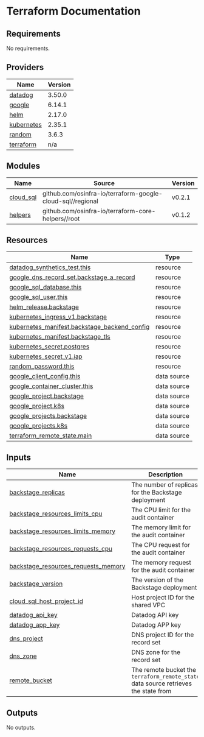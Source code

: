 # Terraform Documentation

<!-- BEGIN_TF_DOCS -->
## Requirements

No requirements.

## Providers

| Name | Version |
|------|---------|
| <a name="provider_datadog"></a> [datadog](#provider\_datadog) | 3.50.0 |
| <a name="provider_google"></a> [google](#provider\_google) | 6.14.1 |
| <a name="provider_helm"></a> [helm](#provider\_helm) | 2.17.0 |
| <a name="provider_kubernetes"></a> [kubernetes](#provider\_kubernetes) | 2.35.1 |
| <a name="provider_random"></a> [random](#provider\_random) | 3.6.3 |
| <a name="provider_terraform"></a> [terraform](#provider\_terraform) | n/a |

## Modules

| Name | Source | Version |
|------|--------|---------|
| <a name="module_cloud_sql"></a> [cloud\_sql](#module\_cloud\_sql) | github.com/osinfra-io/terraform-google-cloud-sql//regional | v0.2.1 |
| <a name="module_helpers"></a> [helpers](#module\_helpers) | github.com/osinfra-io/terraform-core-helpers//root | v0.1.2 |

## Resources

| Name | Type |
|------|------|
| [datadog_synthetics_test.this](https://registry.terraform.io/providers/datadog/datadog/latest/docs/resources/synthetics_test) | resource |
| [google_dns_record_set.backstage_a_record](https://registry.terraform.io/providers/hashicorp/google/latest/docs/resources/dns_record_set) | resource |
| [google_sql_database.this](https://registry.terraform.io/providers/hashicorp/google/latest/docs/resources/sql_database) | resource |
| [google_sql_user.this](https://registry.terraform.io/providers/hashicorp/google/latest/docs/resources/sql_user) | resource |
| [helm_release.backstage](https://registry.terraform.io/providers/hashicorp/helm/latest/docs/resources/release) | resource |
| [kubernetes_ingress_v1.backstage](https://registry.terraform.io/providers/hashicorp/kubernetes/latest/docs/resources/ingress_v1) | resource |
| [kubernetes_manifest.backstage_backend_config](https://registry.terraform.io/providers/hashicorp/kubernetes/latest/docs/resources/manifest) | resource |
| [kubernetes_manifest.backstage_tls](https://registry.terraform.io/providers/hashicorp/kubernetes/latest/docs/resources/manifest) | resource |
| [kubernetes_secret.postgres](https://registry.terraform.io/providers/hashicorp/kubernetes/latest/docs/resources/secret) | resource |
| [kubernetes_secret_v1.iap](https://registry.terraform.io/providers/hashicorp/kubernetes/latest/docs/resources/secret_v1) | resource |
| [random_password.this](https://registry.terraform.io/providers/hashicorp/random/latest/docs/resources/password) | resource |
| [google_client_config.this](https://registry.terraform.io/providers/hashicorp/google/latest/docs/data-sources/client_config) | data source |
| [google_container_cluster.this](https://registry.terraform.io/providers/hashicorp/google/latest/docs/data-sources/container_cluster) | data source |
| [google_project.backstage](https://registry.terraform.io/providers/hashicorp/google/latest/docs/data-sources/project) | data source |
| [google_project.k8s](https://registry.terraform.io/providers/hashicorp/google/latest/docs/data-sources/project) | data source |
| [google_projects.backstage](https://registry.terraform.io/providers/hashicorp/google/latest/docs/data-sources/projects) | data source |
| [google_projects.k8s](https://registry.terraform.io/providers/hashicorp/google/latest/docs/data-sources/projects) | data source |
| [terraform_remote_state.main](https://registry.terraform.io/providers/hashicorp/terraform/latest/docs/data-sources/remote_state) | data source |

## Inputs

| Name | Description | Type | Default | Required |
|------|-------------|------|---------|:--------:|
| <a name="input_backstage_replicas"></a> [backstage\_replicas](#input\_backstage\_replicas) | The number of replicas for the Backstage deployment | `number` | `1` | no |
| <a name="input_backstage_resources_limits_cpu"></a> [backstage\_resources\_limits\_cpu](#input\_backstage\_resources\_limits\_cpu) | The CPU limit for the audit container | `string` | `"40m"` | no |
| <a name="input_backstage_resources_limits_memory"></a> [backstage\_resources\_limits\_memory](#input\_backstage\_resources\_limits\_memory) | The memory limit for the audit container | `string` | `"128Mi"` | no |
| <a name="input_backstage_resources_requests_cpu"></a> [backstage\_resources\_requests\_cpu](#input\_backstage\_resources\_requests\_cpu) | The CPU request for the audit container | `string` | `"10m"` | no |
| <a name="input_backstage_resources_requests_memory"></a> [backstage\_resources\_requests\_memory](#input\_backstage\_resources\_requests\_memory) | The memory request for the audit container | `string` | `"32Mi"` | no |
| <a name="input_backstage_version"></a> [backstage\_version](#input\_backstage\_version) | The version of the Backstage deployment | `string` | n/a | yes |
| <a name="input_cloud_sql_host_project_id"></a> [cloud\_sql\_host\_project\_id](#input\_cloud\_sql\_host\_project\_id) | Host project ID for the shared VPC | `string` | n/a | yes |
| <a name="input_datadog_api_key"></a> [datadog\_api\_key](#input\_datadog\_api\_key) | Datadog API key | `string` | n/a | yes |
| <a name="input_datadog_app_key"></a> [datadog\_app\_key](#input\_datadog\_app\_key) | Datadog APP key | `string` | n/a | yes |
| <a name="input_dns_project"></a> [dns\_project](#input\_dns\_project) | DNS project ID for the record set | `string` | n/a | yes |
| <a name="input_dns_zone"></a> [dns\_zone](#input\_dns\_zone) | DNS zone for the record set | `string` | n/a | yes |
| <a name="input_remote_bucket"></a> [remote\_bucket](#input\_remote\_bucket) | The remote bucket the `terraform_remote_state` data source retrieves the state from | `string` | n/a | yes |

## Outputs

No outputs.
<!-- END_TF_DOCS -->
